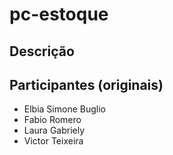 # pc-estoque

## Descrição

## Participantes (originais)

- Elbia Simone Buglio
- Fabio Romero
- Laura Gabriely
- Victor Teixeira

